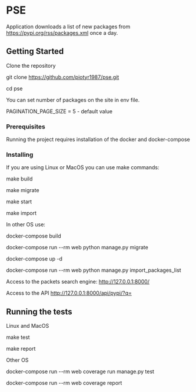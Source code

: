 
# PSE

Application downloads a list of new packages from https://pypi.org/rss/packages.xml once a day.

## Getting Started

Clone the repository

git clone https://github.com/piotyr1987/pse.git

cd pse

You can set number of packages on the site in env file.

PAGINATION_PAGE_SIZE = 5 - default value

### Prerequisites

Running the project requires installation of the docker and docker-compose

### Installing

If you are using Linux or MacOS you can use make commands:

make build

make migrate

make start

make import

In other OS use:

docker-compose build

docker-compose run --rm web python manage.py migrate

docker-compose up -d

docker-compose run --rm web python manage.py import_packages_list

Access to the packets search engine:
http://127.0.0.1:8000/

Access to the API
http://127.0.0.1:8000/api/pypi/?q=

## Running the tests

Linux and MacOS

make test

make report

Other OS

docker-compose run --rm web coverage run manage.py test

docker-compose run --rm web coverage report
